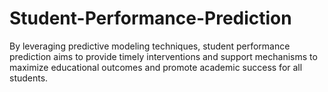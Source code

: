 # Student-Performance-Prediction
By leveraging predictive modeling techniques, student performance prediction aims to provide timely interventions and support mechanisms to maximize educational outcomes and promote academic success for all students.
